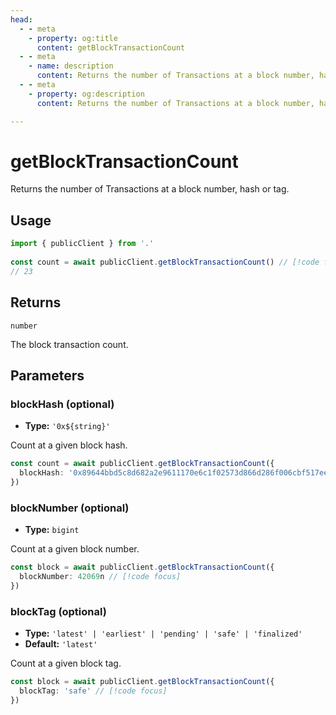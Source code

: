 ```yaml
---
head:
  - - meta
    - property: og:title
      content: getBlockTransactionCount
  - - meta
    - name: description
      content: Returns the number of Transactions at a block number, hash or tag.
  - - meta
    - property: og:description
      content: Returns the number of Transactions at a block number, hash or tag.

---
```


# getBlockTransactionCount

Returns the number of Transactions at a block number, hash or tag.

## Usage

```ts
import { publicClient } from '.'
 
const count = await publicClient.getBlockTransactionCount() // [!code focus:99]
// 23
```

## Returns

`number`

The block transaction count.

## Parameters

### blockHash (optional)

- **Type:** `'0x${string}'`

Count at a given block hash.

```ts
const count = await publicClient.getBlockTransactionCount({
  blockHash: '0x89644bbd5c8d682a2e9611170e6c1f02573d866d286f006cbf517eec7254ec2d' // [!code focus]
})
```

### blockNumber (optional)

- **Type:** `bigint`

Count at a given block number.

```ts
const block = await publicClient.getBlockTransactionCount({
  blockNumber: 42069n // [!code focus]
})
```

### blockTag (optional)

- **Type:** `'latest' | 'earliest' | 'pending' | 'safe' | 'finalized'`
- **Default:** `'latest'`

Count at a given block tag.

```ts
const block = await publicClient.getBlockTransactionCount({
  blockTag: 'safe' // [!code focus]
})
```
